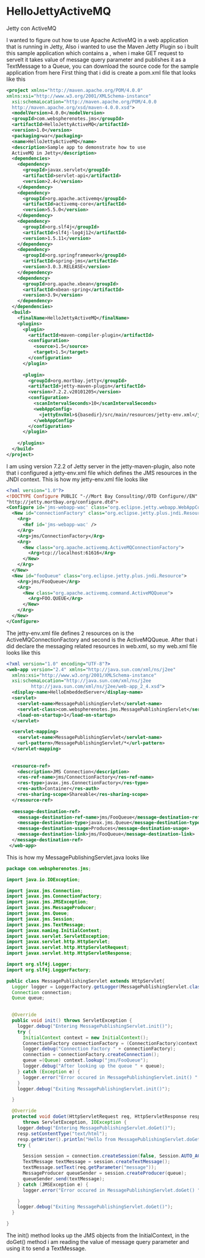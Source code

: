 # HelloJettyActiveMQ

Jetty con ActiveMQ


I wanted to figure out how to use Apache ActiveMQ in a web application that is running in Jetty, Also i wanted to use the Maven Jetty Plugin so i built this sample application which contains a , when i make GET request to servelt it takes value of message query parameter and publishes it as a TextMessage to a Queue, you can download the source code for the sample application from here First thing that i did is create a pom.xml file that looks like this

```xml
<project xmlns="http://maven.apache.org/POM/4.0.0" 
xmlns:xsi="http://www.w3.org/2001/XMLSchema-instance"
  xsi:schemaLocation="http://maven.apache.org/POM/4.0.0 
  http://maven.apache.org/xsd/maven-4.0.0.xsd">
  <modelVersion>4.0.0</modelVersion>
  <groupId>com.webspherenotes.jms</groupId>
  <artifactId>HelloJettyActiveMQ</artifactId>
  <version>1.0</version>
  <packaging>war</packaging>
  <name>HelloJettyActiveMQ</name>
  <description>Sample app to demonstrate how to use 
  ActiveMQ in Jetty</description>
  <dependencies>
    <dependency>
      <groupId>javax.servlet</groupId>
      <artifactId>servlet-api</artifactId>
      <version>2.4</version>
    </dependency>
    <dependency>
      <groupId>org.apache.activemq</groupId>
      <artifactId>activemq-core</artifactId>
      <version>5.5.0</version>
    </dependency>
    <dependency>
      <groupId>org.slf4j</groupId>
      <artifactId>slf4j-log4j12</artifactId>
      <version>1.5.11</version>
    </dependency>
    <dependency>
      <groupId>org.springframework</groupId>
      <artifactId>spring-jms</artifactId>
      <version>3.0.3.RELEASE</version>
    </dependency>
    <dependency>
      <groupId>org.apache.xbean</groupId>
      <artifactId>xbean-spring</artifactId>
      <version>3.9</version>
    </dependency>
  </dependencies>
  <build>
    <finalName>HelloJettyActiveMQ</finalName>
    <plugins>
      <plugin>
        <artifactId>maven-compiler-plugin</artifactId>
        <configuration>
          <source>1.5</source>
          <target>1.5</target>
        </configuration>
      </plugin>
   
      <plugin>
        <groupId>org.mortbay.jetty</groupId>
        <artifactId>jetty-maven-plugin</artifactId>
        <version>7.2.2.v20101205</version>
        <configuration>
          <scanIntervalSeconds>10</scanIntervalSeconds>
          <webAppConfig>
            <jettyEnvXml>${basedir}/src/main/resources/jetty-env.xml</jettyEnvXml>
          </webAppConfig>
        </configuration>
      </plugin>
   
    </plugins>
  </build>
</project>
```

I am using version 7.2.2 of Jetty server in the jetty-maven-plugin, also note that i configured a jetty-env.xml file which defines the JMS resources in the JNDI context. This is how my jetty-env.xml file looks like

```xml
<?xml version="1.0"?>
<!DOCTYPE Configure PUBLIC "-//Mort Bay Consulting//DTD Configure//EN" 
"http://jetty.mortbay.org/configure.dtd">
<Configure id='jms-webapp-wac' class="org.eclipse.jetty.webapp.WebAppContext">
  <New id="connectionFactory" class="org.eclipse.jetty.plus.jndi.Resource">
    <Arg>
      <Ref id='jms-webapp-wac' />
    </Arg>
    <Arg>jms/ConnectionFactory</Arg>
    <Arg>
      <New class="org.apache.activemq.ActiveMQConnectionFactory">
        <Arg>tcp://localhost:61616</Arg>
      </New>
    </Arg>
  </New>
  <New id="fooQueue" class="org.eclipse.jetty.plus.jndi.Resource">
    <Arg>jms/FooQueue</Arg>
    <Arg>
      <New class="org.apache.activemq.command.ActiveMQQueue">
        <Arg>FOO.QUEUE</Arg>
      </New>
    </Arg>
  </New>
</Configure>
```

The jetty-env.xml file defines 2 resources on is the ActiveMQConnectionFactory and second is the ActiveMQQueue. After that i did declare the messaging related resources in web.xml, so my web.xml file looks like this

```xml
<?xml version="1.0" encoding="UTF-8"?>
<web-app version="2.4" xmlns="http://java.sun.com/xml/ns/j2ee"
  xmlns:xsi="http://www.w3.org/2001/XMLSchema-instance"
  xsi:schemaLocation="http://java.sun.com/xml/ns/j2ee 
         http://java.sun.com/xml/ns/j2ee/web-app_2_4.xsd">  
  <display-name>HelloEmbeddedServer</display-name>
  <servlet>
    <servlet-name>MessagePublishingServlet</servlet-name>
    <servlet-class>com.webspherenotes.jms.MessagePublishingServlet</servlet-class>
    <load-on-startup>1</load-on-startup>
  </servlet>

  <servlet-mapping>
    <servlet-name>MessagePublishingServlet</servlet-name>
    <url-pattern>/MessagePublishingServlet/*</url-pattern>
  </servlet-mapping>
  
  
  <resource-ref>
    <description>JMS Connection</description>
    <res-ref-name>jms/ConnectionFactory</res-ref-name>
    <res-type>javax.jms.ConnectionFactory</res-type>
    <res-auth>Container</res-auth>
    <res-sharing-scope>Shareable</res-sharing-scope>
  </resource-ref>
  
  <message-destination-ref>
    <message-destination-ref-name>jms/FooQueue</message-destination-ref-name>
    <message-destination-type>javax.jms.Queue</message-destination-type>
    <message-destination-usage>Produces</message-destination-usage>
    <message-destination-link>jms/FooQueue</message-destination-link>
  </message-destination-ref>
 </web-app>
 ```
 
This is how my MessagePublishingServlet.java looks like

```java
package com.webspherenotes.jms;

import java.io.IOException;

import javax.jms.Connection;
import javax.jms.ConnectionFactory;
import javax.jms.JMSException;
import javax.jms.MessageProducer;
import javax.jms.Queue;
import javax.jms.Session;
import javax.jms.TextMessage;
import javax.naming.InitialContext;
import javax.servlet.ServletException;
import javax.servlet.http.HttpServlet;
import javax.servlet.http.HttpServletRequest;
import javax.servlet.http.HttpServletResponse;

import org.slf4j.Logger;
import org.slf4j.LoggerFactory;

public class MessagePublishingServlet extends HttpServlet{
  Logger logger = LoggerFactory.getLogger(MessagePublishingServlet.class);
  Connection connection;
  Queue queue;
  

  @Override
  public void init() throws ServletException {
    logger.debug("Entering MessagePublishingServlet.init()");
    try {
      InitialContext context = new InitialContext();
      ConnectionFactory connectionFactory = (ConnectionFactory)context.lookup("java:comp/env/jms/ConnectionFactory");
      logger.debug("Connection Factory " + connectionFactory);
      connection = connectionFactory.createConnection();
      queue =(Queue) context.lookup("jms/FooQueue");
      logger.debug("After looking up the queue " + queue); 
    } catch (Exception e) {
      logger.error("Error occured in MessagePublishingServlet.init() " + e.getMessage(),e);
    }
    logger.debug("Exiting MessagePublishingServlet.init()");

  }

  @Override
  protected void doGet(HttpServletRequest req, HttpServletResponse resp)
      throws ServletException, IOException {
    logger.debug("Entering MessagePublishingServlet.doGet()");
    resp.setContentType("text/html");
    resp.getWriter().println("Hello from MessagePublishingServlet.doGet()");
    try {

      Session session = connection.createSession(false, Session.AUTO_ACKNOWLEDGE);
      TextMessage textMessage = session.createTextMessage();
      textMessage.setText(req.getParameter("message"));
      MessageProducer queueSender = session.createProducer(queue);
      queueSender.send(textMessage); 
    } catch (JMSException e) {
      logger.error("Error occured in MessagePublishingServlet.doGet() " + e.getMessage(),e);

    }
    logger.debug("Exiting MessagePublishingServlet.doGet()");
  }

}
```


The init() method looks up the JMS objects from the InitialContext, in the doGet() method i am reading the value of message query parameter and using it to send a TextMessage.
